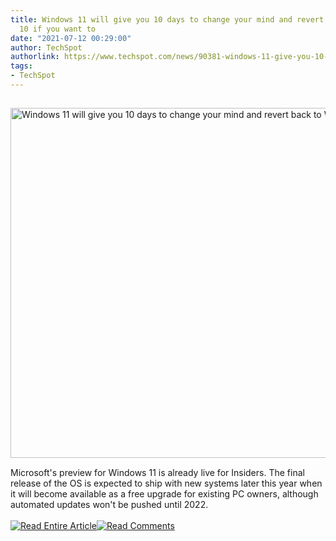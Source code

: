 ```yaml
---
title: Windows 11 will give you 10 days to change your mind and revert back to Windows
  10 if you want to
date: "2021-07-12 00:29:00"
author: TechSpot
authorlink: https://www.techspot.com/news/90381-windows-11-give-you-10-days-change-mind.html
tags:
- TechSpot
---
```

<a href="https://www.techspot.com/news/90381-windows-11-give-you-10-days-change-mind.html" target="_blank"><img src="https://static.techspot.com/images2/news/ts3_thumbs/2021/07/2021-07-11-ts3_thumbs-a01.jpg" width="800" height="560" style="padding: 15px 0" title="Windows 11 will give you 10 days to change your mind and revert back to Windows 10 if you want to" /></a><br />Microsoft's preview for Windows 11 is already live for Insiders. The final release of the OS is expected to ship with new systems later this year when it will become available as a free upgrade for existing PC owners, although automated updates won't be pushed until 2022.<br /><br /><a href="https://www.techspot.com/news/90381-windows-11-give-you-10-days-change-mind.html"><img src="https://static.techspot.com/images/rss/rss_buttons_01.png" border="0" alt="Read Entire Article" /></a><a href="https://www.techspot.com/news/90381-windows-11-give-you-10-days-change-mind.html#comments"><img src="https://static.techspot.com/images/rss/rss_buttons_02.png" border="0" alt="Read Comments" /></a><br /><br />